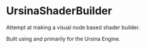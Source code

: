# UrsinaShaderBuilder
Attempt at making a visual node based shader builder.

Built using and primarily for the Ursina Engine.
